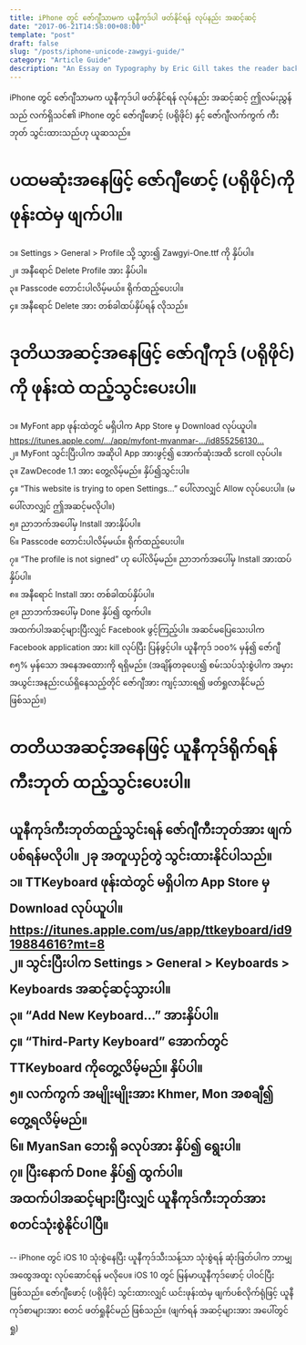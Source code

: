 ```yaml
---
title: iPhone တွင် ဇော်ဂျီသာမက ယူနီကုဒ်ပါ ဖတ်နိုင်ရန် လုပ်နည်း အဆင့်ဆင့်
date: "2017-06-21T14:58:00+08:00"
template: "post"
draft: false
slug: "/posts/iphone-unicode-zawgyi-guide/"
category: "Article Guide"  
description: "An Essay on Typography by Eric Gill takes the reader back to the year 1930. The year when a conflict between two worlds came to its term. The machines of the industrial world finally took over the handicrafts."
---
```

iPhone တွင် ဇော်ဂျီသာမက ယူနီကုဒ်ပါ ဖတ်နိုင်ရန် လုပ်နည်း အဆင့်ဆင့်
ဤလမ်းညွှန်သည် လက်ရှိသင်၏ iPhone တွင် ဇော်ဂျီဖောင့် (ပရိုဖိုင်) နှင့် ဇော်ဂျီလက်ကွက် ကီးဘုတ် သွင်းထားသည်ဟု ယူဆသည်။

ပထမဆုံးအနေဖြင့် ဇော်ဂျီဖောင့် (ပရိုဖိုင်)ကို ဖုန်းထဲမှ ဖျက်ပါ။ 
============================================
၁။ Settings > General > Profile သို့ သွား၍ Zawgyi-One.ttf ကို နှိပ်ပါ။  
၂။ အနီရောင် Delete Profile အား နှိပ်ပါ။  
၃။ Passcode တောင်းပါလိမ့်မယ်။ ရိုက်ထည့်ပေးပါ။  
၄။ အနီရောင် Delete အား တစ်ခါထပ်နှိပ်ရန် လိုသည်။  

ဒုတိယအဆင့်အနေဖြင့် ဇော်ဂျီကုဒ် (ပရိုဖိုင်) ကို ဖုန်းထဲ ထည့်သွင်းပေးပါ။ 
======================================================
၁။ MyFont app ဖုန်းထဲတွင် မရှိပါက App Store မှ Download လုပ်ယူပါ။  
https://itunes.apple.com/…/app/myfont-myanmar-…/id855256130…  
၂။ MyFont သွင်းပြီးပါက အဆိုပါ App အားဖွင့်၍ အောက်ဆုံးအထိ scroll လုပ်ပါ။  
၃။ ZawDecode 1.1 အား တွေ့လိမ့်မည်။ နှိပ်၍သွင်းပါ။  
၄။ “This website is trying to open Settings…” ပေါ်လာလျှင် Allow လုပ်ပေးပါ။ (မပေါ်လာလျှင် ဤအဆင့်မလိုပါ။)  
၅။ ညာဘက်အပေါ်မှ Install အားနှိပ်ပါ။  
၆။ Passcode တောင်းပါလိမ့်မယ်။ ရိုက်ထည့်ပေးပါ။  
၇။ “The profile is not signed” ဟု ပေါ်လိမ့်မည်။ ညာဘက်အပေါ်မှ Install အားထပ်နှိပ်ပါ။   
၈။ အနီရောင် Install အား တစ်ခါထပ်နှိပ်ပါ။   
၉။ ညာဘက်အပေါ်မှ Done နှိပ်၍ ထွက်ပါ။  
အထက်ပါအဆင့်များပြီးလျှင် Facebook ဖွင့်ကြည့်ပါ။ အဆင်မပြေသေးပါက Facebook application အား kill လုပ်ပြီး ပြန်ဖွင့်ပါ။ ယူနီကုဒ် ၁၀၀% မှန်၍ ဇော်ဂျီ ၈၅% မှန်သော အနေအထေားကို ရရှိမည်။ (အချိန်တခုပေး၍ စမ်းသပ်သုံးစွဲပါက အမှားအယွင်းအနည်းငယ်ရှိနေသည့်တိုင် ဇော်ဂျီအား ကျင့်သားရ၍ ဖတ်ရှုလာနိုင်မည် ဖြစ်သည်။)

တတိယအဆင့်အနေဖြင့် ယူနီကုဒ်ရိုက်ရန် ကီးဘုတ် ထည့်သွင်းပေးပါ။  
==================================================  
ယူနီကုဒ်ကီးဘုတ်ထည့်သွင်းရန် ဇော်ဂျီကီးဘုတ်အား ဖျက်ပစ်ရန်မလိုပါ။ ၂ခု အတူယှဉ်တွဲ သွင်းထားနိုင်ပါသည်။  
၁။ TTKeyboard ဖုန်းထဲတွင် မရှိပါက App Store မှ Download လုပ်ယူပါ။  
https://itunes.apple.com/us/app/ttkeyboard/id919884616?mt=8  
၂။ သွင်းပြီးပါက Settings > General > Keyboards > Keyboards အဆင့်ဆင့်သွားပါ။  
၃။ “Add New Keyboard…” အားနှိပ်ပါ။  
၄။ “Third-Party Keyboard” အောက်တွင် TTKeyboard ကိုတွေ့လိမ့်မည်။ နှိပ်ပါ။  
၅။ လက်ကွက် အမျိုးမျိုးအား Khmer, Mon အစချီ၍ တွေ့ရလိမ့်မည်။  
၆။ MyanSan ဘေးရှိ ခလုပ်အား နှိပ်၍ ရွေးပါ။  
၇။ ပြီးနောက် Done နှိပ်၍ ထွက်ပါ။  
အထက်ပါအဆင့်များပြီးလျှင် ယူနီကုဒ်ကီးဘုတ်အား စတင်သုံးစွဲနိုင်ပါပြီ။  
--
--
iPhone တွင် iOS 10 သုံးစွဲနေပြီး ယူနီကုဒ်သီးသန့်သာ သုံးစွဲရန် ဆုံးဖြတ်ပါက ဘာမျှ အထွေအထူး လုပ်ဆောင်ရန် မလိုပေ။ iOS 10 တွင် မြန်မာယူနီကုဒ်ဖောင့် ပါဝင်ပြီး ဖြစ်သည်။
ဇော်ဂျီဖောင့် (ပရိုဖိုင်) သွင်းထားလျှင် ယင်းဖုန်းထဲမှ ဖျက်ပစ်လိုက်ရုံဖြင့် ယူနီကုဒ်စာများအား စတင် ဖတ်ရှုနိုင်မည် ဖြစ်သည်။ (ဖျက်ရန် အဆင့်များအား အပေါ်တွင် ရှု)
